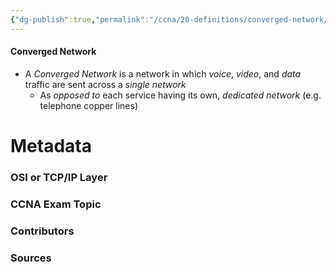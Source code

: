 ```yaml
---
{"dg-publish":true,"permalink":"/ccna/20-definitions/converged-network/","tags":["defs_ccna"],"created":"2023-11-07T11:12:41.000-08:00","updated":"2023-11-13T08:33:07.195-08:00"}
---
```


#### Converged Network
- A *Converged Network* is a network in which *voice*, *video*, and *data* traffic are sent across a *single network*
	- As *opposed to* each service having its own, *dedicated network* (e.g. telephone copper lines)





# Metadata
### OSI or TCP/IP Layer

### CCNA Exam Topic

### Contributors

### Sources

